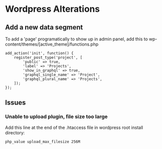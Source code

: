 # Wordpress Alterations

## Add a new data segment

To add a 'page' programatically to show up in admin panel, add this to wp-content/themes/[active_theme]/functions.php

```
add_action('init', function() {
	register_post_type('project', [
		'public' => true,
		'label' => 'Projects',
		'show_in_graphql' => true,
		'graphql_single_name' => 'Project',
		'graphql_plural_name' => 'Projects',
	]);
});
```

## Issues

### Unable to upload plugin, file size too large

Add this line at the end of the .htaccess file in wordpress root install directory:

`php_value upload_max_filesize 256M`
